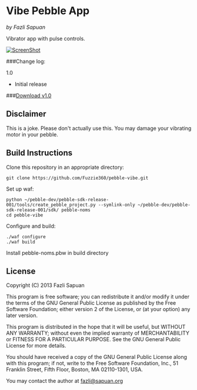 # Vibe Pebble App
_by Fazli Sapuan_

Vibrator app with pulse controls.

[![ScreenShot](http://i.imgur.com/ttPB7VY.png)](http://i.imgur.com/ttPB7VY.png)

###Change log:

1.0

* Initial release

###[Download v1.0](https://www.dropbox.com/s/c4u7kx8b6zuorqk/pebble-vibe-1.0.pbw)

## Disclaimer

This is a joke. Please don't actually use this. You may damage your vibrating motor in your pebble.

## Build Instructions

Clone this repository in an appropriate directory:

	git clone https://github.com/Fuzzie360/pebble-vibe.git

Set up waf:

	python ~/pebble-dev/pebble-sdk-release-001/tools/create_pebble_project.py --symlink-only ~/pebble-dev/pebble-sdk-release-001/sdk/ pebble-noms
	cd pebble-vibe

Configure and build:

	./waf configure
	./waf build

Install pebble-noms.pbw in build directory

## License

Copyright (C) 2013  Fazli Sapuan

This program is free software; you can redistribute it and/or
modify it under the terms of the GNU General Public License
as published by the Free Software Foundation; either version 2
of the License, or (at your option) any later version.

This program is distributed in the hope that it will be useful,
but WITHOUT ANY WARRANTY; without even the implied warranty of
MERCHANTABILITY or FITNESS FOR A PARTICULAR PURPOSE.  See the
GNU General Public License for more details.

You should have received a copy of the GNU General Public License
along with this program; if not, write to the Free Software
Foundation, Inc., 51 Franklin Street, Fifth Floor, Boston, MA  02110-1301, USA.

You may contact the author at fazli@sapuan.org